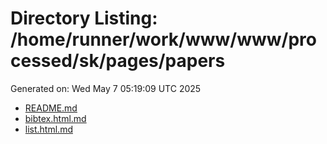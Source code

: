 # Directory Listing: /home/runner/work/www/www/processed/sk/pages/papers
Generated on: Wed May  7 05:19:09 UTC 2025

- [README.md](README.md)
- [bibtex.html.md](bibtex.html.md)
- [list.html.md](list.html.md)
